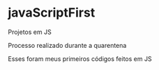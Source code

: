 # javaScriptFirst

Projetos em JS

Processo realizado durante a quarentena

Esses foram meus primeiros códigos feitos em JS
<br>


